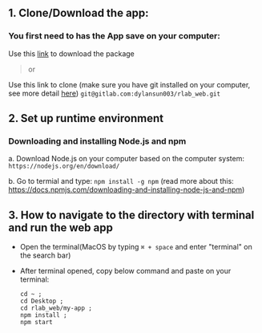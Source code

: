 ## 1. Clone/Download the app:
	
### You first need to has the App save on your computer:
	
Use this [link](https://gitlab.com/dylansun003/rlab_web/-/archive/main/rlab_web-main.zip) to download the package

> or 

Use this link to clone (make sure you have git installed on your computer, see more detail [here](https://git-scm.com/downloads)) ```git@gitlab.com:dylansun003/rlab_web.git```
	
## 2. Set up runtime environment

### Downloading and installing Node.js and npm 

a. Download Node.js on your computer based on the computer system: 
```https://nodejs.org/en/download/```

b. Go to termial and type:
```npm install -g npm```
(read more about this: https://docs.npmjs.com/downloading-and-installing-node-js-and-npm)

## 3. How to navigate to the directory with terminal and run the web app

* Open the terminal(MacOS by typing ```⌘ + space``` and enter "terminal" on the search bar)
* After terminal opened, copy below command and paste on your terminal:
 
	```
	cd ~ ; 
	cd Desktop ; 
	cd rlab_web/my-app ;
	npm install ;
	npm start
	```
